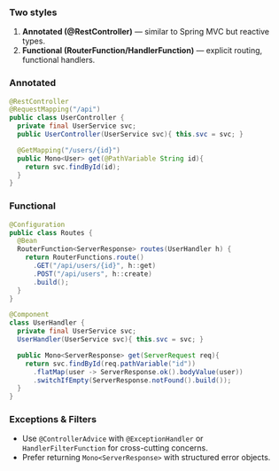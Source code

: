 ### Two styles
1. **Annotated (@RestController)** — similar to Spring MVC but reactive types.
2. **Functional (RouterFunction/HandlerFunction)** — explicit routing, functional handlers.

### Annotated
```java
@RestController
@RequestMapping("/api")
public class UserController {
  private final UserService svc;
  public UserController(UserService svc){ this.svc = svc; }

  @GetMapping("/users/{id}")
  public Mono<User> get(@PathVariable String id){
    return svc.findById(id);
  }
}
```

### Functional
```java
@Configuration
public class Routes {
  @Bean
  RouterFunction<ServerResponse> routes(UserHandler h) {
    return RouterFunctions.route()
      .GET("/api/users/{id}", h::get)
      .POST("/api/users", h::create)
      .build();
  }
}

@Component
class UserHandler {
  private final UserService svc;
  UserHandler(UserService svc){ this.svc = svc; }

  public Mono<ServerResponse> get(ServerRequest req){
    return svc.findById(req.pathVariable("id"))
      .flatMap(user -> ServerResponse.ok().bodyValue(user))
      .switchIfEmpty(ServerResponse.notFound().build());
  }
}
```

### Exceptions & Filters
- Use `@ControllerAdvice` with `@ExceptionHandler` or `HandlerFilterFunction` for cross-cutting concerns.
- Prefer returning `Mono<ServerResponse>` with structured error objects.
